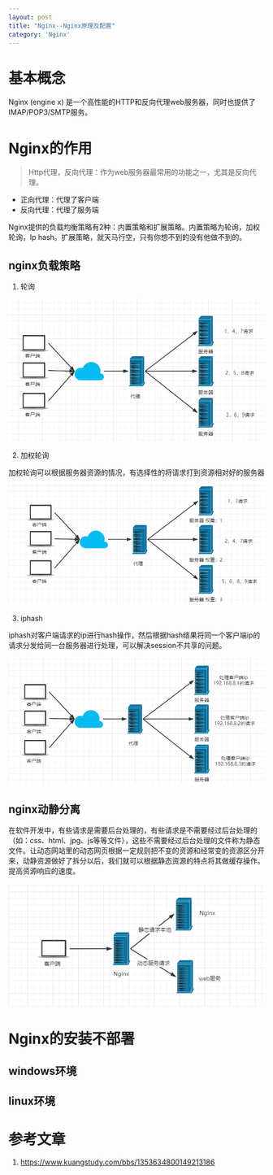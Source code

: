 ```yaml
---
layout: post
title: "Nginx--Nginx原理及配置"
category: 'Nginx'
---
```


# 基本概念

Nginx (engine x) 是一个高性能的HTTP和反向代理web服务器，同时也提供了IMAP/POP3/SMTP服务。

# Nginx的作用

> Http代理，反向代理：作为web服务器最常用的功能之一，尤其是反向代理。

- 正向代理：代理了客户端
- 反向代理：代理了服务端

Nginx提供的负载均衡策略有2种：内置策略和扩展策略。内置策略为轮询，加权轮询，Ip hash。扩展策略，就天马行空，只有你想不到的没有他做不到的。

## nginx负载策略

1. 轮询

![nginx负载策略_轮询](./images/1.nginx负载策略_轮询.png)

2. 加权轮询

加权轮询可以根据服务器资源的情况，有选择性的将请求打到资源相对好的服务器
![nginx负载策略_加权轮询](./images/2.nginx负载策略_加权轮询.png)

3. iphash

iphash对客户端请求的ip进行hash操作，然后根据hash结果将同一个客户端ip的请求分发给同一台服务器进行处理，可以解决session不共享的问题。

![nginx负载策略_iphash](./images/3.nginx负载策略_iphash.png)

## nginx动静分离

在软件开发中，有些请求是需要后台处理的，有些请求是不需要经过后台处理的（如：css、html、jpg、js等等文件），这些不需要经过后台处理的文件称为静态文件。让动态网站里的动态网页根据一定规则把不变的资源和经常变的资源区分开来，动静资源做好了拆分以后，我们就可以根据静态资源的特点将其做缓存操作。提高资源响应的速度。

![nginx动静分离](./images/4.nginx动静分离.png)

# Nginx的安装不部署

## windows环境



## linux环境

# 参考文章

1. https://www.kuangstudy.com/bbs/1353634800149213186